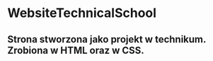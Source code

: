 # WebsiteTechnicalSchool

## Strona stworzona jako projekt w technikum. Zrobiona w HTML oraz w CSS.
